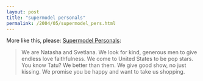 ```yaml
---
layout: post
title: "supermodel personals"
permalink: /2004/05/supermodel_pers.html
---
```


<p>More like this, please:  <a title="Supermodel Personals" href="http://supermodelpersonals.blogspot.com/">Supermodel Personals</a>:</p>

<blockquote>We are Natasha and Svetlana. We look for kind, generous men to give endless love faithfulness. We come to United States to be pop stars. You know Tatu? We better than them. We give good show, no just kissing. We promise you be happy and want to take us shopping.</blockquote>


